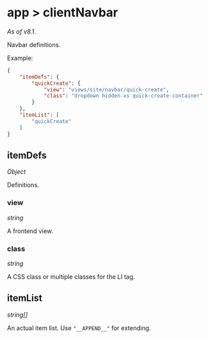 # app > clientNavbar

*As of v8.1.*

Navbar definitions.

Example:

```json
{
    "itemDefs": {
        "quickCreate": {
            "view": "views/site/navbar/quick-create",
            "class": "dropdown hidden-xs quick-create-container"
        }
    },
    "itemList": [
        "quickCreate"
    ]
}
```

## itemDefs

*Object*

Definitions.

### view

*string*

A frontend view.

### class

*string*

A CSS class or multiple classes for the LI tag.

## itemList

*string[]*

An actual item list. Use `"__APPEND__"` for extending.
